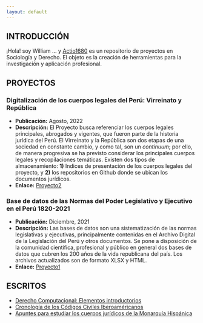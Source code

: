 ```yaml
---
layout: default
---
```


## INTRODUCCIÓN

¡Hola! soy William ... y [Actio1680](https://github.com/actio1680) es un repositorio de proyectos en Sociología y Derecho. El objeto es la creación de herramientas para la investigación y aplicación profesional.

<!-- <img class="profile-picture" src="codefavicon.png"> -->

## PROYECTOS

### Digitalización de los cuerpos legales del Perú: Virreinato y República
- **Publicación:** Agosto, 2022
- **Descripción:** El Proyecto busca referenciar los cuerpos legales principales, abrogados y vigentes, que fueron parte de la historia jurídica del Perú. El Virreinato y la República son dos etapas de una sociedad en constante cambio, y como tal, son un *continuum*; por ello, de manera progresiva se ha previsto considerar los principales cuerpos legales y recopilaciones temáticas. Existen dos tipos de almacenamiento: **1)** Indices de presentación de los cuerpos legales del proyecto, y **2)** los repositorios en Github donde se ubican los documentos jurídicos. 
- **Enlace:** [Proyecto2](proyecto2/presentacion2.md)

### Base de datos de las Normas del Poder Legislativo y Ejecutivo en el Perú 1820-2021
- **Publicación:** Diciembre, 2021
- **Descripción:** Las bases de datos son una sistematización de las normas legislativas y ejecutivas, principalmente contenidas en el Archivo Digital de la Legislación del Perú y otros documentos. Se pone a disposición de la comunidad científica, profesional y público en general dos bases de datos que cubren los 200 años de la vida republicana del país. Los archivos actualizados son de formato XLSX y HTML. 
- **Enlace:** [Proyecto1](proyecto1/presentacion1.md)

## ESCRITOS

- [Derecho Computacional: Elementos introductorios](escritos/introducción-derecho-computacional.md)
- [Cronología de los Códigos Civiles Iberoaméricanos](escritos/cronologiacc.md)
- [Apuntes para estudiar los cuerpos jurídicos de la Monarquía Hispánica](escritos/apuntes-derecho-monarquia-hispanica.md)

